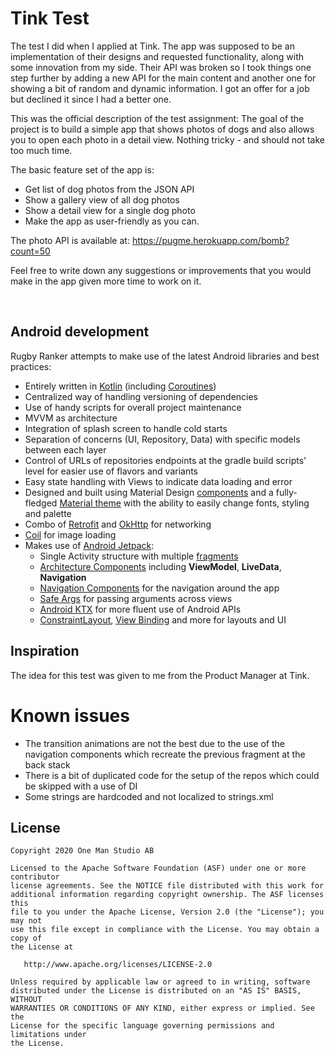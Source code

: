 # Tink Test

The test I did when I applied at Tink.
The app was supposed to be an implementation of their designs and requested functionality, along with some innovation from my side. Their API was broken so I took things one step further by adding a new API for the main content and another one for showing a bit of random and dynamic information.
I got an offer for a job but declined it since I had a better one.

This was the official description of the test assignment:
The goal of the project is to build a simple app that shows photos of dogs and also allows you to open each photo in a detail view.
Nothing tricky - and should not take too much time.

The basic feature set of the app is:
- Get list of dog photos from the JSON API
- Show a gallery view of all dog photos
- Show a detail view for a single dog photo
- Make the app as user-friendly as you can.

The photo API is available at: https://pugme.herokuapp.com/bomb?count=50

Feel free to write down any suggestions or improvements that you would make in the app given more time to work on it.

<br>

## Android development

Rugby Ranker attempts to make use of the latest Android libraries and best practices:
* Entirely written in [Kotlin](https://kotlinlang.org/) (including [Coroutines](https://kotlinlang.org/docs/reference/coroutines-overview.html))
* Centralized way of handling versioning of dependencies
* Use of handy scripts for overall project maintenance
* MVVM as architecture
* Integration of splash screen to handle cold starts
* Separation of concerns (UI, Repository, Data) with specific models between each layer
* Control of URLs of repositories endpoints at the gradle build scripts' level for easier use of flavors and variants
* Easy state handling with Views to indicate data loading and error
* Designed and built using Material Design [components](https://material.io/components/) and a fully-fledged [Material theme](https://material.io/design/material-theming/overview.html#material-theming) with the ability to easily change fonts, styling and palette
* Combo of [Retrofit](https://square.github.io/retrofit/) and [OkHttp](https://square.github.io/okhttp/) for networking
* [Coil](https://coil-kt.github.io/coil/) for image loading
* Makes use of [Android Jetpack](https://developer.android.com/jetpack/):
  * Single Activity structure with multiple [fragments](https://developer.android.com/jetpack/androidx/releases/fragment)
  * [Architecture Components](https://developer.android.com/topic/libraries/architecture) including **ViewModel**, **LiveData**, **Navigation**
  * [Navigation Components](https://developer.android.com/jetpack/androidx/releases/navigation) for the navigation around the app
  * [Safe Args](https://developer.android.com/guide/navigation/navigation-pass-data#Safe-args) for passing arguments across views
  * [Android KTX](https://developer.android.com/kotlin/ktx) for more fluent use of Android APIs
  * [ConstraintLayout](https://developer.android.com/reference/androidx/constraintlayout/widget/ConstraintLayout), [View Binding](https://developer.android.com/topic/libraries/view-binding) and more for layouts and UI


## Inspiration

The idea for this test was given to me from the Product Manager at Tink.

# Known issues
- The transition animations are not the best due to the use of the navigation components which recreate the previous fragment at the back stack
- There is a bit of duplicated code for the setup of the repos which could be skipped with a use of DI
- Some strings are hardcoded and not localized to strings.xml

## License

```
Copyright 2020 One Man Studio AB

Licensed to the Apache Software Foundation (ASF) under one or more contributor
license agreements. See the NOTICE file distributed with this work for
additional information regarding copyright ownership. The ASF licenses this
file to you under the Apache License, Version 2.0 (the "License"); you may not
use this file except in compliance with the License. You may obtain a copy of
the License at

   http://www.apache.org/licenses/LICENSE-2.0

Unless required by applicable law or agreed to in writing, software
distributed under the License is distributed on an "AS IS" BASIS, WITHOUT
WARRANTIES OR CONDITIONS OF ANY KIND, either express or implied. See the
License for the specific language governing permissions and limitations under
the License.
```
